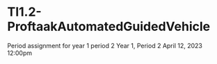# TI1.2-ProftaakAutomatedGuidedVehicle

Period assignment for year 1 period 2
Year 1, Period 2
April 12, 2023 12:00pm
